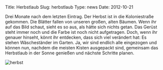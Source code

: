 Title: Herbstlaub
Slug: herbstlaub
Type: news
Date: 2012-10-21

<p>Drei Monate nach dem letzten Eintrag. Der Herbst ist in die Koloniestraße gekommen. Die Blätter fallen von unseren großen, alten Bäumen. Wenn ihr auf das Bild schaut, sieht es so aus, als hätte sich nichts getan. Das Gerüst steht immer noch und die Farbe ist noch nicht aufgetragen. Doch, wenn ihr genauer hinseht, könnt ihr entdecken, dass sich viel verändert hat: Es stehen Wäscheständer im Garten. Ja, wir sind endlich alle eingezogen und können nun, nachdem die meisten Kisten ausgepackt sind, gemeinsam das Herbstlaub in der Sonne genießen und nächste Schritte planen.
</p>
<img src="/images/12_okt0.png" alt="herbst"/>
